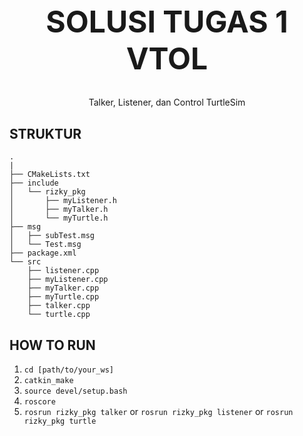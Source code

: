 <div align="center">
  <h1 align="center" style="font-size: xxx-large">SOLUSI TUGAS 1 VTOL</h1>
  <P align="center">
    Talker, Listener, dan Control TurtleSim
    <br />
  </P>
</div>

## STRUKTUR
    .
    |
    ├── CMakeLists.txt
    ├── include
    │   └── rizky_pkg
    │       ├── myListener.h
    │       ├── myTalker.h
    │       └── myTurtle.h
    ├── msg
    │   ├── subTest.msg
    │   └── Test.msg
    ├── package.xml
    └── src
        ├── listener.cpp
        ├── myListener.cpp
        ├── myTalker.cpp
        ├── myTurtle.cpp
        ├── talker.cpp
        └── turtle.cpp

## HOW TO RUN
1. `cd [path/to/your_ws]`
2. `catkin_make`
3. `source devel/setup.bash`
4. `roscore`
5. `rosrun rizky_pkg talker` or `rosrun rizky_pkg listener` or `rosrun rizky_pkg turtle`
